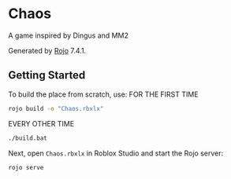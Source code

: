 # Chaos
A game inspired by Dingus and MM2

Generated by [Rojo](https://github.com/rojo-rbx/rojo) 7.4.1.

## Getting Started
To build the place from scratch, use:
FOR THE FIRST TIME
```bash
rojo build -o "Chaos.rbxlx"
```
EVERY OTHER TIME
```bash
./build.bat
```

Next, open `Chaos.rbxlx` in Roblox Studio and start the Rojo server:

```bash
rojo serve
```